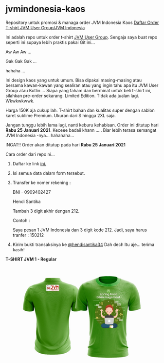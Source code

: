 # jvmindonesia-kaos
Repository untuk promosi &amp; managa order JVM Indonesia Kaos
[Daftar Order T-shirt JVM User Group/JVM Indonesia](http://s.id/kaosjvm)



Ini adalah repo untuk order t-shirt [JVM User Group](t.me/JVMUserGroup). Sengaja saya buat repo seperti ini supaya lebih praktis pakai Git ini... 

Aw Aw Aw ... 

Gak Gak Gak ...

hahaha ...

Ini design kaos yang untuk umum. Bisa dipakai masing-masing atau bersama kawan-kawan yang sealiran atau yang ingin tahu apa itu JVM User Group atau Kotlin ... Siapa yang faham dan berminat untuk beli t-shirt ini, silahkan pre-order sekarang. Limited Edition. Tidak ada jualan lagi. Wkwkwkwwk.

Harga 150K aja cukup lah. T-shirt bahan dan kualitas super dengan sablon karet sublime Premium. Ukuran dari S hingga 2XL saja.

Jangan tunggu lebih lama lagi, nanti keburu kehabisan. Order ini ditutup hari **Rabu 25 Januari 2021**. Keceee badaii khann ..... Biar lebih terasa semangat JVM Indonesia -nya... hahahaha...

INGAT!! Order akan ditutup pada hari **Rabu 25 Januari 2021**

Cara order dari repo ni...

1. Daftar ke link [ini.](http://s.id/kaosjvm)
2. Isi semua data dalam form tersebut.
3. Transfer ke nomer rekening :
	
	BNI - 0909402427	
	
	Hendi Santika
	
	Tambah 3 digit akhir dengan 212.
	
	Contoh : 
	
	Saya pesan 1 JVM Indonesia dan 3 digit kode 212.
	Jadi, saya harus tranfer : 150212
6. Kirim bukti transaksinya ke [@hendisantika34](t.me/hendisantika34)
Dah dech Itu aje... terima kasih!

**T-SHIRT JVM 1 - Regular**

![Kaos JVM](JVM1.jpeg)
